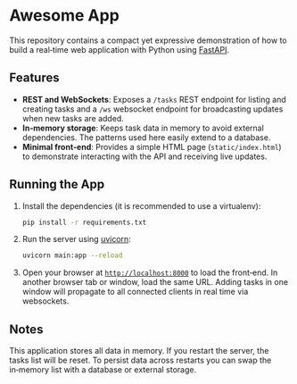 # Awesome App

This repository contains a compact yet expressive demonstration of how to
build a real‑time web application with Python using [FastAPI](https://fastapi.tiangolo.com/).

## Features

- **REST and WebSockets**: Exposes a `/tasks` REST endpoint for listing and
  creating tasks and a `/ws` websocket endpoint for broadcasting updates
  when new tasks are added.
- **In‑memory storage**: Keeps task data in memory to avoid external
  dependencies. The patterns used here easily extend to a database.
- **Minimal front‑end**: Provides a simple HTML page (`static/index.html`) to
  demonstrate interacting with the API and receiving live updates.

## Running the App

1. Install the dependencies (it is recommended to use a virtualenv):

   ```bash
   pip install -r requirements.txt
   ```

2. Run the server using [uvicorn](https://www.uvicorn.org/):

   ```bash
   uvicorn main:app --reload
   ```

3. Open your browser at [`http://localhost:8000`](http://localhost:8000) to
   load the front‑end. In another browser tab or window, load the same
   URL. Adding tasks in one window will propagate to all connected clients
   in real time via websockets.

## Notes

This application stores all data in memory. If you restart the server,
the tasks list will be reset. To persist data across restarts you can
swap the in‑memory list with a database or external storage.
